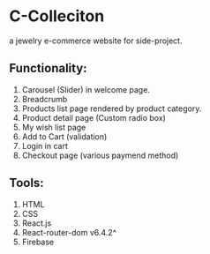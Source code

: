 # C-Colleciton

a jewelry e-commerce website for side-project.

## Functionality:

1. Carousel (Slider) in welcome page.
2. Breadcrumb
3. Products list page rendered by product category.
4. Product detail page (Custom radio box)
5. My wish list page
6. Add to Cart (validation)
7. Login in cart
8. Checkout page (various paymend method)

## Tools:

1. HTML
2. CSS
3. React.js
4. React-router-dom v6.4.2^
5. Firebase
